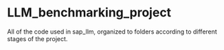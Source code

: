 # LLM_benchmarking_project
All of the code used in sap_llm, organized to folders according to different stages of the project. 
